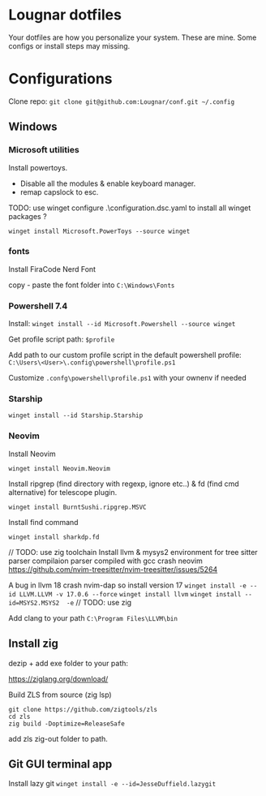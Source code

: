 # Lougnar dotfiles

Your dotfiles are how you personalize your system. These are mine.
Some configs or install steps may missing.

# Configurations

Clone repo:
`git clone git@github.com:Lougnar/conf.git ~/.config`

## Windows

### Microsoft utilities

Install powertoys.

- Disable all the modules & enable keyboard manager.
- remap capslock to esc.

TODO: use winget configure .\configuration.dsc.yaml to install all winget packages ?

`winget install Microsoft.PowerToys --source winget`

### fonts

Install FiraCode Nerd Font

copy - paste the font folder into `C:\Windows\Fonts`

### Powershell 7.4

Install: `winget install --id Microsoft.Powershell --source winget`

Get profile script path: `$profile`

Add path to our custom profile script in the default powershell profile:
`C:\Users\<User>\.config\powershell\profile.ps1`

Customize `.confg\powershell\profile.ps1` with your ownenv if needed

### Starship

`winget install --id Starship.Starship`

### Neovim

Install Neovim

`winget install Neovim.Neovim`

Install ripgrep (find directory with regexp, ignore etc..) & fd (find cmd alternative) for telescope plugin.

`winget install BurntSushi.ripgrep.MSVC`

Install find command

`winget install sharkdp.fd`

// TODO: use zig toolchain
Install llvm & mysys2 environment for tree sitter parser compilaion
parser compiled with gcc crash neovim
https://github.com/nvim-treesitter/nvim-treesitter/issues/5264

A bug in llvm 18 crash nvim-dap so install version 17
`winget install -e --id LLVM.LLVM -v 17.0.6 --force`
`winget install llvm`
`winget install --id=MSYS2.MSYS2  -e` // TODO: use zig

Add clang to your path
`C:\Program Files\LLVM\bin`

## Install zig

dezip + add exe folder to your path:

https://ziglang.org/download/

Build ZLS from source (zig lsp)

```
git clone https://github.com/zigtools/zls
cd zls
zig build -Doptimize=ReleaseSafe
```

add zls zig-out folder to path.

## Git GUI terminal app

Install lazy git
`winget install -e --id=JesseDuffield.lazygit`
